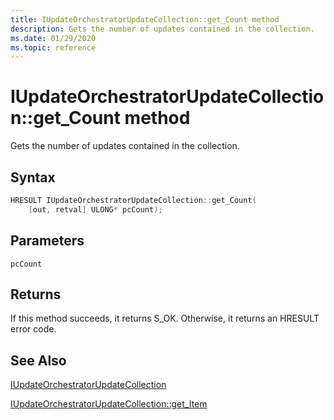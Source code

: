 ```yaml
---
title: IUpdateOrchestratorUpdateCollection::get_Count method
description: Gets the number of updates contained in the collection.
ms.date: 01/29/2020
ms.topic: reference
---
```


# IUpdateOrchestratorUpdateCollection::get_Count method

Gets the number of updates contained in the collection.

## Syntax
```cpp
HRESULT IUpdateOrchestratorUpdateCollection::get_Count(
    [out, retval] ULONG* pcCount);
```

## Parameters

`pcCount`


## Returns
If this method succeeds, it returns S_OK. Otherwise, it returns an HRESULT error code.

## See Also

[IUpdateOrchestratorUpdateCollection](iupdateorchestratorupdatecollection.md)

[IUpdateOrchestratorUpdateCollection::get_Item](iupdateorchestratorupdatecollection-get-item.md)